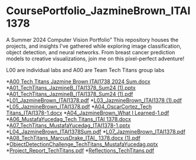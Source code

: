 # CoursePortfolio_JazmineBrown_ITAI1378
A Summer 2024 Computer Vision Portfolio” This repository houses the projects, and insights I’ve gathered while exploring image classification, object detection, and neural networks. From breast cancer prediction models to creative visualizations, join me on this pixel-perfect adventure!

L00 are individual labs and A00 are Team Tech Titans group labs

*[A00 Tech Titans Jazmine Brown ITAI1738 2024 Sum.docx](https://github.com/user-attachments/files/16504803/A00.Tech.Titans.Jazmine.Brown.ITAI1738.2024.Sum.docx)
*[A01_TechTitans_JazmineB_ITAI1378_Sum24 (1).pptx](https://github.com/user-attachments/files/16504805/A01_TechTitans_JazmineB_ITAI1378_Sum24.1.pptx)
*[A01_TechTitans_JazmineB_ITAI1378_Sum24 (1).pdf](https://github.com/user-attachments/files/16504808/A01_TechTitans_JazmineB_ITAI1378_Sum24.1.pdf)
*[L01_JazmineBrown_ITAI1378.pdf](https://github.com/user-attachments/files/16504826/L01_JazmineBrown_ITAI1378.pdf)
*[L03_JazmineBrown_ITAI1378 (1).pdf](https://github.com/user-attachments/files/16504828/L03_JazmineBrown_ITAI1378.1.pdf)
*[L05_JazmineBrown_ITAI1378.pdf](https://github.com/user-attachments/files/16504830/L05_JazmineBrown_ITAI1378.pdf)
*[A04_OscarCortez_Tech Titans_ITAI1378-1.docx](https://github.com/user-attachments/files/16504831/A04_OscarCortez_Tech.Titans_ITAI1378-1.docx)
*[A04_JazmineBrown_What I Learned-1.pdf](https://github.com/user-attachments/files/16504832/A04_JazmineBrown_What.I.Learned-1.pdf)
*[A06_MustafaYucedag_Tech Titans_ITAI 1378.docx](https://github.com/user-attachments/files/16504833/A06_MustafaYucedag_Tech.Titans_ITAI.1378.docx)
*[A07_TechTitans_MustafaYucedag_ITAI1378-1.pptx](https://github.com/user-attachments/files/16504835/A07_TechTitans_MustafaYucedag_ITAI1378-1.pptx)
*[L04_JazmineBrown_ITAI1378Sum.pdf](https://github.com/user-attachments/files/16504836/L04_JazmineBrown_ITAI1378Sum.pdf)
*[L07_JazmineBrown_ITAI1378.pdf](https://github.com/user-attachments/files/16504842/L07_JazmineBrown_ITAI1378.pdf)
*[A08_TechTitans_MarcusDrake_ITAI_ 1378.docx (1).pdf](https://github.com/user-attachments/files/16504843/A08_TechTitans_MarcusDrake_ITAI_.1378.docx.1.pdf)
*[ObjectDetectionChallenge_TechTitans_MustafaYucedag.pptx](https://github.com/user-attachments/files/16504848/ObjectDetectionChallenge_TechTitans_MustafaYucedag.pptx)
*[Project_Report_TechTitans.pdf](https://github.com/user-attachments/files/16504850/Project_Report_TechTitans.pdf)
*[Reflections_TechTitans.pdf](https://github.com/user-attachments/files/16504852/Reflections_TechTitans.pdf)
